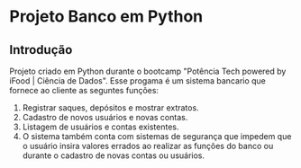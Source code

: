 # Projeto Banco em Python
## Introdução
Projeto criado em Python durante o bootcamp "Potência Tech powered by iFood | Ciência de Dados".
Esse progama é um sistema bancario que fornece ao cliente as seguntes funçôes:
1. Registrar saques, depósitos e mostrar extratos.
2. Cadastro de novos usuários e novas contas. 
3. Listagem de usuários e contas existentes.
4. O sistema também conta com sistemas de segurança que impedem que o usuário insira valores errados ao realizar as funções do banco ou durante o cadastro de novas contas ou usuários.
